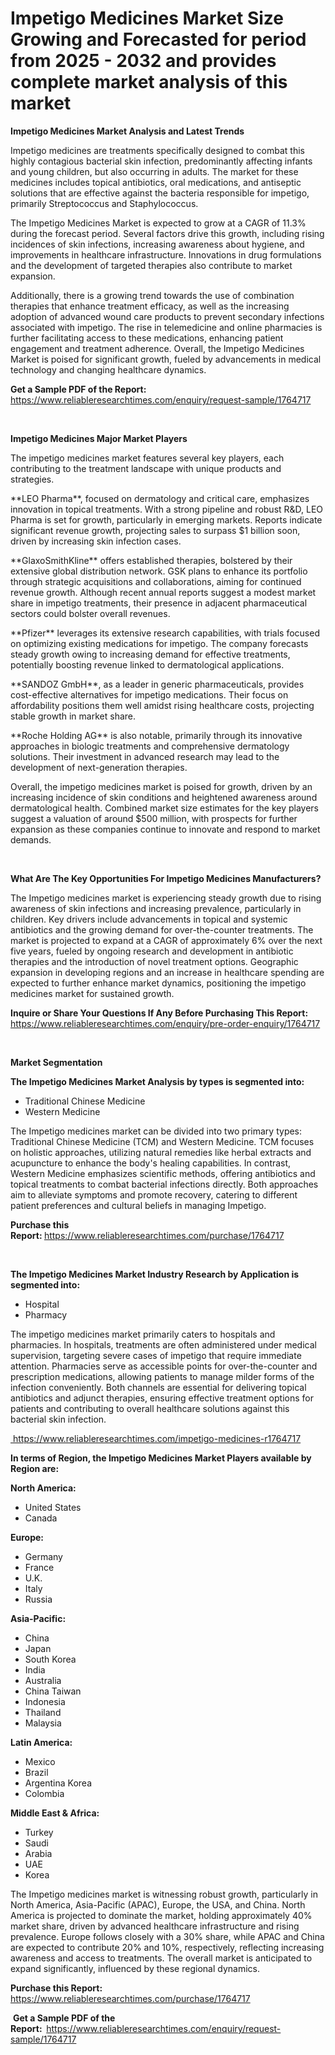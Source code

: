 <p><h1>Impetigo Medicines Market Size Growing and Forecasted for period from 2025 - 2032 and provides complete market analysis of this market</h1></p><p><strong>Impetigo Medicines Market Analysis and Latest Trends</strong></p>
<p><p>Impetigo medicines are treatments specifically designed to combat this highly contagious bacterial skin infection, predominantly affecting infants and young children, but also occurring in adults. The market for these medicines includes topical antibiotics, oral medications, and antiseptic solutions that are effective against the bacteria responsible for impetigo, primarily Streptococcus and Staphylococcus.</p><p>The Impetigo Medicines Market is expected to grow at a CAGR of 11.3% during the forecast period. Several factors drive this growth, including rising incidences of skin infections, increasing awareness about hygiene, and improvements in healthcare infrastructure. Innovations in drug formulations and the development of targeted therapies also contribute to market expansion. </p><p>Additionally, there is a growing trend towards the use of combination therapies that enhance treatment efficacy, as well as the increasing adoption of advanced wound care products to prevent secondary infections associated with impetigo. The rise in telemedicine and online pharmacies is further facilitating access to these medications, enhancing patient engagement and treatment adherence. Overall, the Impetigo Medicines Market is poised for significant growth, fueled by advancements in medical technology and changing healthcare dynamics.</p></p>
<p><strong>Get a Sample PDF of the Report:&nbsp;</strong> <a href="https://www.reliableresearchtimes.com/enquiry/request-sample/1764717?utm_campaign=2201&utm_medium=2&utm_source=Github&utm_content=ia&utm_term=19042025&utm_id=impetigo-medicines">https://www.reliableresearchtimes.com/enquiry/request-sample/1764717</a></p>
<p>&nbsp;</p>
<p><strong>Impetigo Medicines Major Market Players</strong></p>
<p><p>The impetigo medicines market features several key players, each contributing to the treatment landscape with unique products and strategies. </p><p>**LEO Pharma**, focused on dermatology and critical care, emphasizes innovation in topical treatments. With a strong pipeline and robust R&D, LEO Pharma is set for growth, particularly in emerging markets. Reports indicate significant revenue growth, projecting sales to surpass $1 billion soon, driven by increasing skin infection cases.</p><p>**GlaxoSmithKline** offers established therapies, bolstered by their extensive global distribution network. GSK plans to enhance its portfolio through strategic acquisitions and collaborations, aiming for continued revenue growth. Although recent annual reports suggest a modest market share in impetigo treatments, their presence in adjacent pharmaceutical sectors could bolster overall revenues.</p><p>**Pfizer** leverages its extensive research capabilities, with trials focused on optimizing existing medications for impetigo. The company forecasts steady growth owing to increasing demand for effective treatments, potentially boosting revenue linked to dermatological applications.</p><p>**SANDOZ GmbH**, as a leader in generic pharmaceuticals, provides cost-effective alternatives for impetigo medications. Their focus on affordability positions them well amidst rising healthcare costs, projecting stable growth in market share.</p><p>**Roche Holding AG** is also notable, primarily through its innovative approaches in biologic treatments and comprehensive dermatology solutions. Their investment in advanced research may lead to the development of next-generation therapies.</p><p>Overall, the impetigo medicines market is poised for growth, driven by an increasing incidence of skin conditions and heightened awareness around dermatological health. Combined market size estimates for the key players suggest a valuation of around $500 million, with prospects for further expansion as these companies continue to innovate and respond to market demands.</p></p>
<p>&nbsp;</p>
<p><strong>What Are The Key Opportunities For Impetigo Medicines Manufacturers?</strong></p>
<p><p>The Impetigo medicines market is experiencing steady growth due to rising awareness of skin infections and increasing prevalence, particularly in children. Key drivers include advancements in topical and systemic antibiotics and the growing demand for over-the-counter treatments. The market is projected to expand at a CAGR of approximately 6% over the next five years, fueled by ongoing research and development in antibiotic therapies and the introduction of novel treatment options. Geographic expansion in developing regions and an increase in healthcare spending are expected to further enhance market dynamics, positioning the impetigo medicines market for sustained growth.</p></p>
<p><strong>Inquire or Share Your Questions If Any Before Purchasing This Report:</strong> <a href="https://www.reliableresearchtimes.com/enquiry/pre-order-enquiry/1764717?utm_campaign=2201&utm_medium=2&utm_source=Github&utm_content=ia&utm_term=19042025&utm_id=impetigo-medicines">https://www.reliableresearchtimes.com/enquiry/pre-order-enquiry/1764717</a></p>
<p>&nbsp;</p>
<p><strong>Market Segmentation</strong></p>
<p><strong>The Impetigo Medicines Market Analysis by types is segmented into:</strong></p>
<p><ul><li>Traditional Chinese Medicine</li><li>Western Medicine</li></ul></p>
<p><p>The Impetigo medicines market can be divided into two primary types: Traditional Chinese Medicine (TCM) and Western Medicine. TCM focuses on holistic approaches, utilizing natural remedies like herbal extracts and acupuncture to enhance the body's healing capabilities. In contrast, Western Medicine emphasizes scientific methods, offering antibiotics and topical treatments to combat bacterial infections directly. Both approaches aim to alleviate symptoms and promote recovery, catering to different patient preferences and cultural beliefs in managing Impetigo.</p></p>
<p><strong>Purchase this Report:&nbsp;</strong><a href="https://www.reliableresearchtimes.com/purchase/1764717?utm_campaign=2201&utm_medium=2&utm_source=Github&utm_content=ia&utm_term=19042025&utm_id=impetigo-medicines">https://www.reliableresearchtimes.com/purchase/1764717</a></p>
<p>&nbsp;</p>
<p><strong>The Impetigo Medicines Market Industry Research by Application is segmented into:</strong></p>
<p><ul><li>Hospital</li><li>Pharmacy</li></ul></p>
<p><p>The impetigo medicines market primarily caters to hospitals and pharmacies. In hospitals, treatments are often administered under medical supervision, targeting severe cases of impetigo that require immediate attention. Pharmacies serve as accessible points for over-the-counter and prescription medications, allowing patients to manage milder forms of the infection conveniently. Both channels are essential for delivering topical antibiotics and adjunct therapies, ensuring effective treatment options for patients and contributing to overall healthcare solutions against this bacterial skin infection.</p></p>
<p><a href="https://www.reliableresearchtimes.com/impetigo-medicines-r1764717?utm_campaign=2201&utm_medium=2&utm_source=Github&utm_content=ia&utm_term=19042025&utm_id=impetigo-medicines">&nbsp;https://www.reliableresearchtimes.com/impetigo-medicines-r1764717</a></p>
<p><strong>In terms of Region, the Impetigo Medicines Market Players available by Region are:</strong></p>
<p>
    <p> <strong> North America: </strong>
        <ul>
            <li>United States</li>
            <li>Canada</li>
        </ul>
        </p> 
    <p> <strong> Europe: </strong>
        <ul>
            <li>Germany</li>
            <li>France</li>
            <li>U.K.</li>
            <li>Italy</li>
            <li>Russia</li>
        </ul>
        </p> 
    <p> <strong> Asia-Pacific: </strong>
        <ul>
            <li>China</li>
            <li>Japan</li>
            <li>South Korea</li>
            <li>India</li>
            <li>Australia</li>
            <li>China Taiwan</li>
            <li>Indonesia</li>
            <li>Thailand</li>
            <li>Malaysia</li>
        </ul>
        </p> 
    <p> <strong> Latin America: </strong>
        <ul>
            <li>Mexico</li>
            <li>Brazil</li>
            <li>Argentina Korea</li>
            <li>Colombia</li>
        </ul>
        </p> 
    <p> <strong> Middle East & Africa: </strong>
        <ul>
            <li>Turkey</li>
            <li>Saudi</li>
            <li>Arabia</li>
            <li>UAE</li>
            <li>Korea</li>
        </ul>
    </p>
    </p>
<p><p>The Impetigo medicines market is witnessing robust growth, particularly in North America, Asia-Pacific (APAC), Europe, the USA, and China. North America is projected to dominate the market, holding approximately 40% market share, driven by advanced healthcare infrastructure and rising prevalence. Europe follows closely with a 30% share, while APAC and China are expected to contribute 20% and 10%, respectively, reflecting increasing awareness and access to treatments. The overall market is anticipated to expand significantly, influenced by these regional dynamics.</p></p>
<p><strong>Purchase this Report: </strong><a href="https://www.reliableresearchtimes.com/purchase/1764717?utm_campaign=2201&utm_medium=2&utm_source=Github&utm_content=ia&utm_term=19042025&utm_id=impetigo-medicines">https://www.reliableresearchtimes.com/purchase/1764717</a></p>
<p>&nbsp;<strong>Get a Sample PDF of the Report:&nbsp;&nbsp;</strong><a href="https://www.reliableresearchtimes.com/enquiry/request-sample/1764717?utm_campaign=2201&utm_medium=2&utm_source=Github&utm_content=ia&utm_term=19042025&utm_id=impetigo-medicines">https://www.reliableresearchtimes.com/enquiry/request-sample/1764717</a></p>
<p><strong></strong></p>
<p><p></p><p></p><p></p></p>